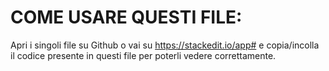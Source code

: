 # COME USARE QUESTI FILE:

Apri i singoli file su Github o vai su https://stackedit.io/app# e copia/incolla il codice presente in questi file per poterli vedere correttamente.